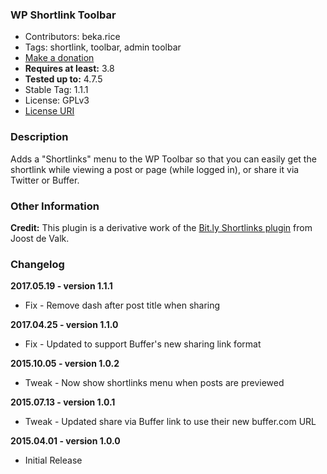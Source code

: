 ### WP Shortlink Toolbar

 - Contributors: beka.rice
 - Tags: shortlink, toolbar, admin toolbar
 - [Make a donation](https://www.paypal.com/cgi-bin/webscr?cmd=_xclick&business=paypal@skyverge.com&item_name=Donation+for+WP+Shortlink+Toolbar)
 - **Requires at least:** 3.8
 - **Tested up to:** 4.7.5
 - Stable Tag: 1.1.1
 - License: GPLv3
 - [License URI](http://www.gnu.org/licenses/gpl-3.0.html)
 
### Description

Adds a "Shortlinks" menu to the WP Toolbar so that you can easily get the shortlink while viewing a post or page (while logged in), or share it via Twitter or Buffer.

### Other Information

**Credit:** This plugin is a derivative work of the [Bit.ly Shortlinks plugin](http://yoast.com/wordpress/bitly-shortlinks/) from Joost de Valk.
 
### Changelog

**2017.05.19 - version 1.1.1**
 * Fix - Remove dash after post title when sharing

**2017.04.25 - version 1.1.0**

 * Fix - Updated to support Buffer's new sharing link format

**2015.10.05 - version 1.0.2**

 * Tweak - Now show shortlinks menu when posts are previewed

**2015.07.13 - version 1.0.1**

 * Tweak - Updated share via Buffer link to use their new buffer.com URL

**2015.04.01 - version 1.0.0**

 * Initial Release